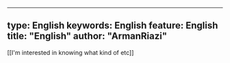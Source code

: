  ---
type:  English
keywords:  English
feature:  English
title: "English"
author: "ArmanRiazi"
---
 [[I'm interested in knowing what kind of etc]]